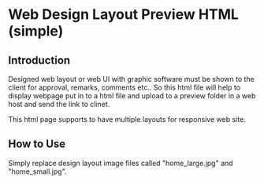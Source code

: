 # Web Design Layout Preview HTML (simple)

## Introduction

Designed web layout or web UI with graphic software must be shown to the client for approval, remarks, comments etc.. So this html file will help to display webpage put in to a html file and upload to a preview folder in a web host and send the link to clinet.

This html page supports to have multiple layouts for responsive web site.

## How to Use

Simply replace design layout image files called "home_large.jpg" and "home_small.jpg".